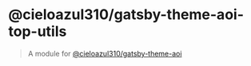 # @cieloazul310/gatsby-theme-aoi-top-utils

> A module for [@cieloazul310/gatsby-theme-aoi]

[gatsby-theme-aoi]: https://github.com/cieloazul310/gatsby-aoi/
[@cieloazul310/gatsby-theme-aoi]: https://github.com/cieloazul310/gatsby-aoi/tree/main/packages/gatsby-theme-aoi
[@cieloazul310/gatsby-theme-aoi-top-layout]: https://github.com/cieloazul310/gatsby-aoi/tree/main/packages/gatsby-theme-aoi-top-layout
[@cieloazul310/gatsby-theme-aoi-utils]: https://github.com/cieloazul310/gatsby-aoi/tree/main/packages/gatsby-theme-aoi-utils
[@cieloazul310/gatsby-theme-aoi-components]: https://github.com/cieloazul310/gatsby-aoi/tree/main/packages/gatsby-theme-aoi-components
[@cieloazul310/gatsby-theme-aoi-layout]: https://github.com/cieloazul310/gatsby-aoi/tree/main/packages/gatsby-theme-aoi-layout
